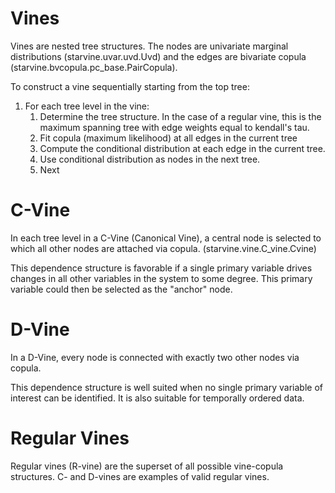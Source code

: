 Vines
======

Vines are nested tree structures.  The nodes are univariate marginal distributions
(starvine.uvar.uvd.Uvd)
and the edges are bivariate copula (starvine.bvcopula.pc_base.PairCopula).

To construct a vine sequentially starting from the top tree:

1. For each tree level in the vine:
    1. Determine the tree structure.  In the case of a regular vine, this is the
           maximum spanning tree with edge weights equal to kendall's tau.
    2. Fit copula (maximum likelihood) at all edges in the current tree
    3. Compute the conditional distribution at each edge in the current tree.
    4. Use conditional distribution as nodes in the next tree.
    5. Next


C-Vine
=======

In each tree level in a C-Vine (Canonical Vine), a central node is selected to which all
other nodes are attached via copula. (starvine.vine.C_vine.Cvine)

This dependence structure is favorable if a single primary variable drives changes in all
other variables in the system to some degree.  This primary variable could then be
selected as the "anchor" node.

D-Vine
======

In a D-Vine, every node is connected with exactly two other nodes via copula.

This dependence structure is well suited when no single primary variable of interest
can be identified.  It is also suitable for temporally ordered data.


Regular Vines
=============

Regular vines (R-vine) are the superset of all possible vine-copula structures.  C- and D-vines
are examples of valid regular vines.

